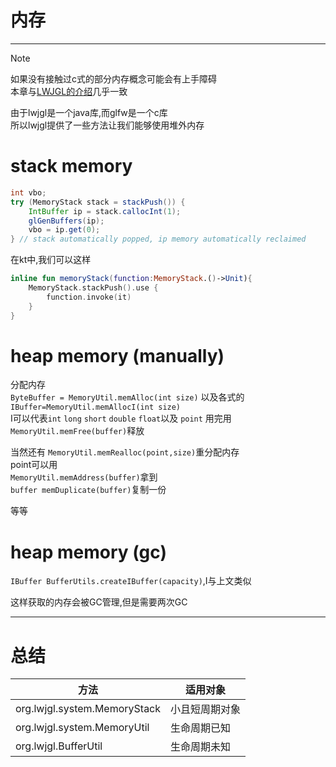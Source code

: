 # 内存

---

> [!note]
> 如果没有接触过c式的部分内存概念可能会有上手障碍  
> 本章与[LWJGL的介绍](https://github.com\/LWJGL/lwjgl3-wiki/wiki/1.3.-Memory-FAQ)几乎一致

由于lwjgl是一个java库,而glfw是一个c库  
所以lwjgl提供了一些方法让我们能够使用堆外内存

# stack memory

````java
int vbo;
try (MemoryStack stack = stackPush()) {
    IntBuffer ip = stack.callocInt(1);
    glGenBuffers(ip);
    vbo = ip.get(0);
} // stack automatically popped, ip memory automatically reclaimed
````

在kt中,我们可以这样

````kotlin
inline fun memoryStack(function:MemoryStack.()->Unit){
    MemoryStack.stackPush().use {
        function.invoke(it)
    }
}
````

# heap memory (manually)

分配内存  
`ByteBuffer = MemoryUtil.memAlloc(int size)`
以及各式的
`IBuffer=MemoryUtil.memAllocI(int size)`  
I可以代表`int` `long` `short` `double` `float`以及 `point`
用完用`MemoryUtil.memFree(buffer)`释放

当然还有
`MemoryUtil.memRealloc(point,size)`重分配内存  
point可以用  
`MemoryUtil.memAddress(buffer)`拿到  
`buffer memDuplicate(buffer)`复制一份

等等

# heap memory (gc)

`IBuffer BufferUtils.createIBuffer(capacity)`,I与上文类似

这样获取的内存会被GC管理,但是需要两次GC

---

# 总结

| 方法                            | 适用对象    |
|-------------------------------|---------|
| org.lwjgl.system.MemoryStack  | 小且短周期对象 |
| org.lwjgl.system.MemoryUtil   | 生命周期已知  |
| org.lwjgl.BufferUtil          | 生命周期未知  |
